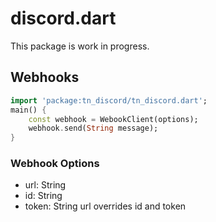 # discord.dart
This package is work in progress.

## Webhooks
```dart
import 'package:tn_discord/tn_discord.dart';
main() {
    const webhook = WebookClient(options);
    webhook.send(String message);
}
```
### Webhook Options
- url: String
- id: String
- token: String
url overrides id and token
